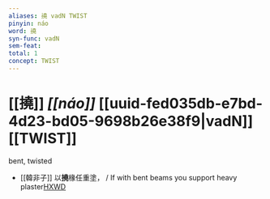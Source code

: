 ```yaml
---
aliases: 撓 vadN TWIST
pinyin: náo
word: 撓
syn-func: vadN
sem-feat: 
total: 1
concept: TWIST 
---
```

# [[撓]] *[[náo]]*  [[uuid-fed035db-e7bd-4d23-bd05-9698b26e38f9|vadN]] [[TWIST]]
bent, twisted
 - [[韓非子]] 以**撓**椽任重塗， / If with bent beams you support heavy plaster[HXWD](https://hxwd.org/textview.html?location=KR3c0005_tls_032-54a.3)
